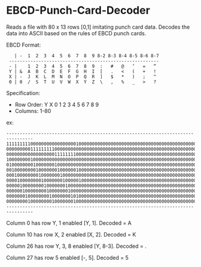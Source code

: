 # EBCD-Punch-Card-Decoder
Reads a file with 80 x 13 rows [0,1] imitating punch card data. Decodes the data into ASCII based on the rules of EBCD punch cards.

EBCD Format:
```
   | -  1  2  3  4  5  6  7  8  9 8-2 8-3 8-4 8-5 8-6 8-7
 --------------------------------------------------------
 - |    1  2  3  4  5  6  7  8  9  :   #   @   ‘   =   “
 Y | &  A  B  C  D  E  F  G  H  I  [   .   <   (   +   !
 X | -  J  K  L  M  N  O  P  Q  R  ]   $   *   )   ;   ^
 0 | 0  /  S  T  U  V  W  X  Y  Z  \   ,   %   _   >   ?
```
Specification:
- Row Order: Y X 0 1 2 3 4 5 6 7 8 9
- Columns: 1-80

ex: 
```
--------------------------------------------------------------------------------
11111111100000000000000000100000000000000000000000000000000000000000000000000000
00000000011111111100000000000000000000000000000000000000000000000000000000000000
00000000000000000011111111000000000000000000000000000000000000000000000000000000
10000000010000000000000000000000000000000000000000000000000000000000000000000000
01000000001000000010000000000000000000000000000000000000000000000000000000000000
00100000000100000001000000100000000000000000000000000000000000000000000000000000
00010000000010000000100000000000000000000000000000000000000000000000000000000000
00001000000001000000010000010000000000000000000000000000000000000000000000000000
00000100000000100000001000000000000000000000000000000000000000000000000000000000
00000010000000010000000100000000000000000000000000000000000000000000000000000000
00000001000000001000000010100000000000000000000000000000000000000000000000000000
00000000100000000100000001000000000000000000000000000000000000000000000000000000
--------------------------------------------------------------------------------
```
Column 0 has row Y, 1 enabled [Y, 1]. Decoded = A

Column 10 has row X, 2 enabled [X, 2]. Decoded = K

Column 26 has row Y, 3, 8 enabled [Y, 8-3]. Decoded = .

Column 27 has row 5 enabled [-, 5]. Decoded = 5
